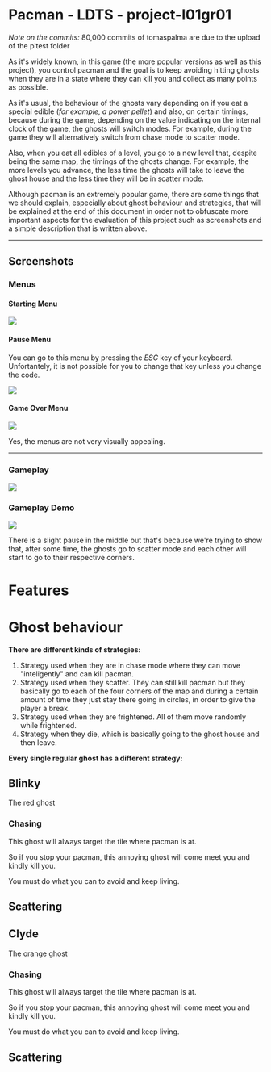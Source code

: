 # Pacman - LDTS - project-l01gr01

*Note on the commits:* 80,000 commits of tomaspalma are due to the upload of the pitest folder

As it's widely known, in this game (the more popular versions as well as this project),
you control pacman and the goal is to keep avoiding hitting ghosts when they are in a state
where they can kill you and collect as many points as possible.

As it's usual, the behaviour of the ghosts vary depending on if you eat a special edible (*for example,
a power pellet*) and also, on certain timings, because during the game, depending on the value indicating on the internal
clock of the game, the ghosts will switch modes. For example, during the game they will alternatively switch from chase mode
to scatter mode.

Also, when you eat all edibles of a level, you go to a new level that, despite being the same map, the timings of the ghosts
change. For example, the more levels you advance, the less time the ghosts will take to leave the ghost house and the less time
they will be in scatter mode.

Although pacman is an extremely popular game, there are some things that we should explain, especially
about ghost behaviour and strategies, that will be explained at the end of this document in order
not to obfuscate more important aspects for the evaluation of this project such as screenshots and a simple description
that is written above.

<hr>

## Screenshots

### Menus

#### Starting Menu

![](https://cdn.discordapp.com/attachments/1019715937009672223/1055107937078620190/image.png)

#### Pause Menu

You can go to this menu by pressing the *ESC* key of your keyboard. Unfortantely, it is not possible for you to change that key
unless you change the code.

![](https://cdn.discordapp.com/attachments/1019715937009672223/1055108801583386724/image.png)

#### Game Over Menu

![](https://cdn.discordapp.com/attachments/1019715937009672223/1055109291239030824/image.png)

Yes, the menus are not very visually appealing.

<hr>

### Gameplay

![](https://cdn.discordapp.com/attachments/1019715937009672223/1055111527633518612/image.png)

### Gameplay Demo

![](https://cdn.discordapp.com/attachments/1019715937009672223/1055171205788872834/2022-12-21-13-31-04_1.gif)

There is a slight pause in the middle but that's because we're trying to show that, after some time, the ghosts go to
scatter mode and each other will start to go to their respective corners.

# Features

# Ghost behaviour

**There are different kinds of strategies:**

1) Strategy used when they are in chase mode where they can move "inteligently" and can kill pacman.
2) Strategy used when they scatter. They can still kill pacman but they basically go to each
of the four corners of the map and during a certain amount of time they just stay there going in circles,
in order to give the player a break.
3) Strategy used when they are frightened. All of them move randomly while frightened.
4) Strategy when they die, which is basically going to the ghost house and then leave.

**Every single regular ghost has a different strategy:**

## Blinky 

The red ghost

### Chasing

This ghost will always target the tile where pacman is at.

So if you stop your pacman, this annoying ghost will come meet you and kindly kill you.

You must do what you can to avoid and keep living.

## Scattering

## Clyde

The orange ghost

### Chasing

This ghost will always target the tile where pacman is at.

So if you stop your pacman, this annoying ghost will come meet you and kindly kill you.

You must do what you can to avoid and keep living.

## Scattering
